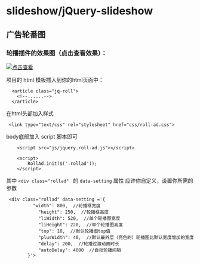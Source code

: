 # slideshow/jQuery-slideshow
## 广告轮番图


### 轮播插件的效果图（点击查看效果）：

<a href="https://mrmengj.github.io/plugins/slideshow/jQuery-slideshow/index.html"><img src="https://ooo.0o0.ooo/2017/06/24/594d4958e92f1.png" title="点击查看"></a>

项目的 html 模板插入到你的html页面中：

```
  <article class="jq-roll">
    <!--......-->
  </article>
```

在html头部加入样式

```
 <link type="text/css" rel="stylesheet" href="css/roll-ad.css">
```
body底部加入 script 脚本即可

```
    <script src="js/jquery.roll-ad.js"></script>

    <script>
        RollAd.init($('.rollad'));
    </script>
```

其中 `<div class="rollad" ` 的 `data-setting` 属性 应许你自定义，设置你所需的参数

```
 <div class="rollad" data-setting ='{
          "width": 800,  //轮播框宽度
            "height": 250,  //轮播框高度
            "liWidth": 520,  //单个轮播图宽度
            "liHeight": 220,  //单个轮播图高度
            "top": 10,  //默认轮播图top值
            "plusWidth": 40,  //默认最外层（亮色的）轮播图比默认宽度增加的宽度
            "delay": 200,  //轮播过渡动画时长
            "autoDelay": 4000  //自动轮播间隔
        }'>
```
